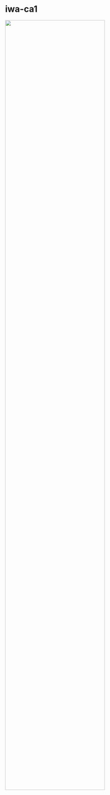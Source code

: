 # iwa-ca1
<img width="80%" src="https://user-images.githubusercontent.com/96786353/148695909-13d921de-3ddd-43e4-8920-09d292205d1d.gif">
